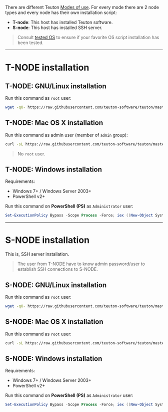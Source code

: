 
There are different Teuton [Modes of use](modes_of_use.md). For every mode there are 2 node types and every node has their own installation script:

* **T-node**: This host has installed Teuton software.
* **S-node**: This host has installed SSH server.

> Consult [tested OS](tested_os.md) to ensure if your favorite OS script installation has been tested.

---

# T-NODE installation

## T-NODE: GNU/Linux installation

Run this command as `root` user:

```bash
wget -qO- https://raw.githubusercontent.com/teuton-software/teuton/master/bin/linux_t-node_install.sh | bash
```

## T-NODE: Mac OS X installation

Run this command as admin user (member of `admin` group):

```bash
curl -sL https://raw.githubusercontent.com/teuton-software/teuton/master/bin/macosx_t-node_install.sh | bash
```

> No `root` user.

## T-NODE: Windows installation

Requirements:
* Windows 7+ / Windows Server 2003+
* PowerShell v2+

Run this command on **PowerShell (PS)** as `Administrator` user:

```powershell
Set-ExecutionPolicy Bypass -Scope Process -Force; iex ((New-Object System.Net.WebClient).DownloadString('https://raw.githubusercontent.com/teuton-software/teuton/master/bin/windows_t-node_install.ps1'))
```

---

# S-NODE installation

This is, SSH server installation.

> The user from T-NODE have to know admin password/user to establish SSH connections to S-NODE.

## S-NODE: GNU/Linux installation

Run this command as `root` user:

```bash
wget -qO- https://raw.githubusercontent.com/teuton-software/teuton/master/bin/linux_s-node_install.sh | bash
```

## S-NODE: Mac OS X installation

Run this command as `root` user:

```bash
curl -sL https://raw.githubusercontent.com/teuton-software/teuton/master/bin/macosx_s-node_install.sh | bash
```

## S-NODE: Windows installation

Requirements:
* Windows 7+ / Windows Server 2003+
* PowerShell v2+

Run this command on **PowerShell (PS)** as `Administrator` user:

```powershell
Set-ExecutionPolicy Bypass -Scope Process -Force; iex ((New-Object System.Net.WebClient).DownloadString('https://raw.githubusercontent.com/teuton-software/teuton/master/bin/windows_s-node_install.ps1'))
```

